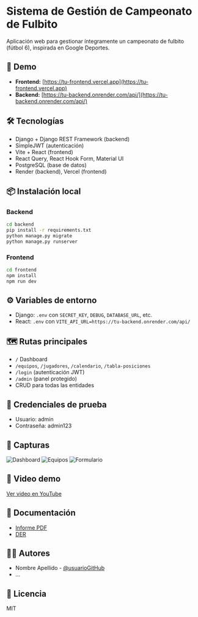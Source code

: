 # Sistema de Gestión de Campeonato de Fulbito

Aplicación web para gestionar íntegramente un campeonato de fulbito (fútbol 6), inspirada en Google Deportes.

## 🚀 Demo

- **Frontend:** [https://tu-frontend.vercel.app](https://tu-frontend.vercel.app)
- **Backend:** [https://tu-backend.onrender.com/api/](https://tu-backend.onrender.com/api/)

## 🛠️ Tecnologías

- Django + Django REST Framework (backend)
- SimpleJWT (autenticación)
- Vite + React (frontend)
- React Query, React Hook Form, Material UI
- PostgreSQL (base de datos)
- Render (backend), Vercel (frontend)

## 📦 Instalación local

### Backend

```bash
cd backend
pip install -r requirements.txt
python manage.py migrate
python manage.py runserver
```

### Frontend

```bash
cd frontend
npm install
npm run dev
```

## ⚙️ Variables de entorno

- Django: `.env` con `SECRET_KEY`, `DEBUG`, `DATABASE_URL`, etc.
- React: `.env` con `VITE_API_URL=https://tu-backend.onrender.com/api/`

## 🗺️ Rutas principales

- `/` Dashboard
- `/equipos`, `/jugadores`, `/calendario`, `/tabla-posiciones`
- `/login` (autenticación JWT)
- `/admin` (panel protegido)
- CRUD para todas las entidades

## 👤 Credenciales de prueba

- Usuario: admin
- Contraseña: admin123

## 📸 Capturas

![Dashboard](screenshots/dashboard.png)
![Equipos](screenshots/equipos.png)
![Formulario](screenshots/formulario.png)

## 🎥 Video demo

[Ver video en YouTube](https://youtu.be/tu-video-demo)

## 📝 Documentación

- [Informe PDF](./Informe_Campeonato_Fulbito.pdf)
- [DER](screenshots/der.png)

## 👨‍💻 Autores

- Nombre Apellido - [@usuarioGitHub](https://github.com/usuarioGitHub)
- ...

## 📄 Licencia

MIT
